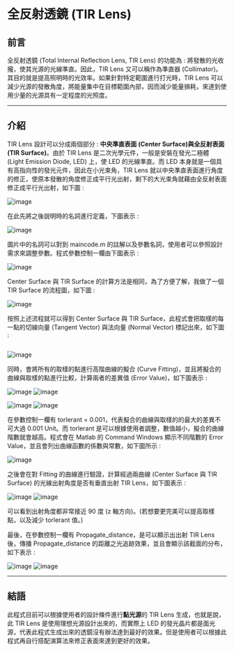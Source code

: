 # 全反射透鏡 (TIR Lens)

## 前言
全反射透鏡 (Total Internal Reflection Lens, TIR Lens) 的功能為 : 將發散的光收攏，使其光源的光線準直。因此，TIR Lens 又可以稱作為準直器 (Collimator)。其目的就是提高照明時的光效率。如果針對特定範圍進行打光時，TIR Lens 可以減少光源的發散角度，將能量集中在目標範圍內部，因而減少能量損耗，來達到使用少量的光源具有一定程度的光照度。

---
## 介紹
TIR Lens 設計可以分成兩個部分 : **中央準直表面 (Center Surface)**與**全反射表面 (TIR Surface)**。由於 TIR Lens 是二次光學元件，一般是安裝在發光二極體 (Light Emission Diode, LED) 上，使 LED 的光線準直。而 LED 本身就是一個具有高指向性的發光元件，因此在小光束角，TIR Lens 就以中央準直表面進行角度的修正，使原本發散的角度修正成平行光出射，剩下的大光束角就藉由全反射表面修正成平行光出射，如下圖 : 

![image](https://github.com/YiChenLai/TIR_Lens/blob/master/pic/How_TIR_Lens_works.png)

在此先將之後說明時的名詞進行定義，下圖表示 : 

![image](https://github.com/YiChenLai/TIR_Lens/blob/master/pic/Intordution_of_TIR_lens.png)

圖片中的名詞可以對到 maincode.m 的註解以及參數名詞，使用者可以參照設計需求來調整參數。程式參數控制一欄由下圖表示 : 

![image](https://github.com/YiChenLai/TIR_Lens/blob/master/pic/Parameter_setting.png)

Center Surface 與 TIR Surface 的計算方法是相同，為了方便了解，我做了一個TIR Surface 的流程圖，如下圖 : 

![image](https://github.com/YiChenLai/TIR_Lens/blob/master/pic/flowchart.png)

按照上述流程就可以得到 Center Surface 與 TIR Surface，此程式會把取樣的每一點的切線向量 (Tangent Vector) 與法向量 (Normal Vector) 標記出來，如下圖 : 

<img src="https://github.com/YiChenLai/TIR_Lens/blob/master/pic/Ray_Tracing_of_TIR_Surface.png" width="00">

![image](https://github.com/YiChenLai/TIR_Lens/blob/master/pic/Ray_Tracing_of_Center_Surface.png)

同時，會將所有的取樣的點進行高階曲線的擬合 (Curve Fitting)，並且將擬合的曲線與取樣的點進行比較，計算兩者的差異值 (Error Value)，如下圖表示 : 

![image](https://github.com/YiChenLai/TIR_Lens/blob/master/pic/TIR_Surface_Fitting_Curve_Error_Value.png)
![image](https://github.com/YiChenLai/TIR_Lens/blob/master/pic/TIR_Surface_Fitting_Curve.png)

![image](https://github.com/YiChenLai/TIR_Lens/blob/master/pic/Center_Surface_Fitting_Curve_Error_Value.png)
![image](https://github.com/YiChenLai/TIR_Lens/blob/master/pic/Center_Surface_Fitting_Curve.png)

在參數控制一欄有 torlerant = 0.001，代表擬合的曲線與取樣的的最大的差異不可大過 0.001 Unit。而 torlerant 是可以根據使用者調整，數值越小，擬合的曲線階數就會越高。程式會在 Matlab 的 Command Windows 顯示不同階數的 Error Value，並且會列出曲線函數的係數與常數，如下圖所示 : 

![image](https://github.com/YiChenLai/TIR_Lens/blob/master/pic/command_windows.png)

之後會在對 Fitting 的曲線進行驗證，計算經過兩曲線 (Center Surface 與 TIR Surface) 的光線出射角度是否有垂直出射 TIR Lens，如下圖表示 : 

![image](https://github.com/YiChenLai/TIR_Lens/blob/master/pic/Incident_Angle_vs_Reflection_Angle_on_TIR_Surface.png)
![image](https://github.com/YiChenLai/TIR_Lens/blob/master/pic/Incident_Angle_vs_Reflection_Angle_on_Center_Surface.png)

可以看到出射角度都非常接近 90 度 (z 軸方向)。(若想要更完美可以提高取樣點，以及減少 torlerant 值。)

最後，在參數控制一欄有 Propagate_distance，是可以顯示出出射 TIR Lens 後，傳播 Propagate_distance 的距離之光追跡效果，並且會顯示該截面的分布，如下表示 : 

![image](https://github.com/YiChenLai/TIR_Lens/blob/master/pic/TIR_Lens_Ray_Tracing.png)
![image](https://github.com/YiChenLai/TIR_Lens/blob/master/pic/Surface_Cut_at_Porpagated_10_Unit_Distance.png)

---
## 結語
此程式目前可以根據使用者的設計條件進行**點光源**的 TIR Lens 生成，也就是說，此 TIR Lens 是使用理想光源設計出來的，而實際上 LED 的發光晶片都是面光源，代表此程式生成出來的透鏡沒有辦法達到最好的效果。但是使用者可以根據此程式再自行搭配演算法來修正表面來達到更好的效果。

